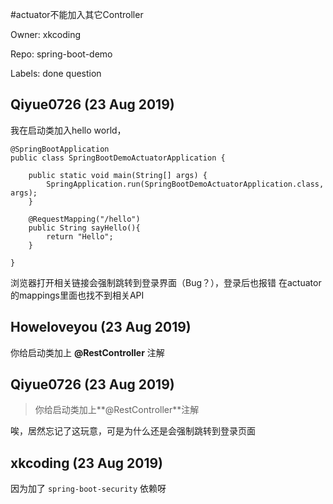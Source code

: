 #actuator不能加入其它Controller

Owner: xkcoding

Repo: spring-boot-demo

Labels: done question 

## Qiyue0726 (23 Aug 2019)

我在启动类加入hello world，
```
@SpringBootApplication
public class SpringBootDemoActuatorApplication {

	public static void main(String[] args) {
		SpringApplication.run(SpringBootDemoActuatorApplication.class, args);
	}

	@RequestMapping("/hello")
	public String sayHello(){
	    return "Hello";
    }

}
```
浏览器打开相关链接会强制跳转到登录界面（Bug？），登录后也报错
在actuator的mappings里面也找不到相关API

## Howeloveyou (23 Aug 2019)

你给启动类加上 **@RestController** 注解

## Qiyue0726 (23 Aug 2019)

> 你给启动类加上**@RestController**注解

唉，居然忘记了这玩意，可是为什么还是会强制跳转到登录页面

## xkcoding (23 Aug 2019)

因为加了 `spring-boot-security` 依赖呀

